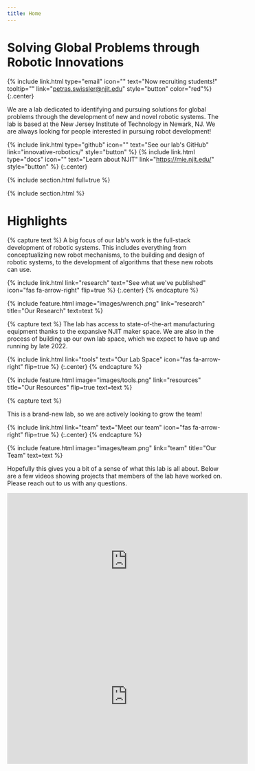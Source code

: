 ```yaml
---
title: Home
---
```


# Solving Global Problems through Robotic Innovations

{% include link.html type="email" icon="" text="Now recruiting students!" tooltip="" link="petras.swissler@njit.edu" style="button" color="red"%}{:.center}

We are a lab dedicated to identifying and pursuing solutions for global problems through the development of new and novel robotic systems. The lab is based at the New Jersey Institute of Technology in Newark, NJ. We are always looking for people interested in pursuing robot development!

{%
  include link.html
  type="github"
  icon=""
  text="See our lab's GitHub"
  link="innovative-robotics/"
  style="button"
%}
{%
  include link.html
  type="docs"
  icon=""
  text="Learn about NJIT"
  link="https://mie.njit.edu/"
  style="button"
%}
{:.center}

{% include section.html full=true %}

{% include section.html %}

# Highlights

{% capture text %}
A big focus of our lab's work is the full-stack development of robotic systems. This includes everything from conceptualizing new robot mechanisms, to the building and design of robotic systems, to the development of algorithms that these new robots can use.

{%
  include link.html
  link="research"
  text="See what we've published"
  icon="fas fa-arrow-right"
  flip=true
%}
{:.center}
{% endcapture %}

{%
  include feature.html
  image="images/wrench.png"
  link="research"
  title="Our Research"
  text=text
%}

{% capture text %}
The lab has access to state-of-the-art manufacturing equipment thanks to the expansive NJIT maker space. We are also in the process of building up our own lab space, which we expect to have up and running by late 2022.

{%
  include link.html
  link="tools"
  text="Our Lab Space"
  icon="fas fa-arrow-right"
  flip=true
%}
{:.center}
{% endcapture %}

{%
  include feature.html
  image="images/tools.png"
  link="resources"
  title="Our Resources"
  flip=true
  text=text
%}

{% capture text %}

This is a brand-new lab, so we are actively looking to grow the team!

{%
  include link.html
  link="team"
  text="Meet our team"
  icon="fas fa-arrow-right"
  flip=true
%}
{:.center}
{% endcapture %}

{%
  include feature.html
  image="images/team.png"
  link="team"
  title="Our Team"
  text=text
%}

Hopefully this gives you a bit of a sense of what this lab is all about. Below are a few videos showing projects that members of the lab have worked on. Please reach out to us with any questions.

<iframe width="560" height="315" src="https://www.youtube.com/embed/GKR5wpANZkU" title="YouTube video player" frameborder="0" allow="accelerometer; autoplay; clipboard-write; encrypted-media; gyroscope; picture-in-picture" allowfullscreen></iframe>

<iframe width="560" height="315" src="https://www.youtube.com/embed/Ln4GuFyTY0k" title="YouTube video player" frameborder="0" allow="accelerometer; autoplay; clipboard-write; encrypted-media; gyroscope; picture-in-picture" allowfullscreen></iframe>
